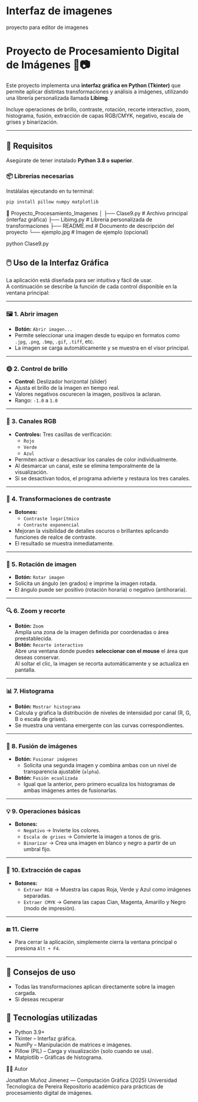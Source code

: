 # Interfaz de imagenes
proyecto para editor de imagenes


# Proyecto de Procesamiento Digital de Imágenes 🧠📷

Este proyecto implementa una **interfaz gráfica en Python (Tkinter)** que permite aplicar distintas transformaciones y análisis a imágenes, utilizando una librería personalizada llamada **Libimg**.

Incluye operaciones de brillo, contraste, rotación, recorte interactivo, zoom, histograma, fusión, extracción de capas RGB/CMYK, negativo, escala de grises y binarización.

---

## 🚀 Requisitos

Asegúrate de tener instalado **Python 3.8 o superior**.

### 📦 Librerías necesarias

Instálalas ejecutando en tu terminal:

```bash
pip install pillow numpy matplotlib
```

📂 Proyecto_Procesamiento_Imagenes
│
├── Clase9.py              # Archivo principal (interfaz gráfica)
├── Libimg.py              # Librería personalizada de transformaciones
├── README.md              # Documento de descripción del proyecto
└── ejemplo.jpg            # Imagen de ejemplo (opcional)


python Clase9.py

## 🖱️ Uso de la Interfaz Gráfica

La aplicación está diseñada para ser intuitiva y fácil de usar.  
A continuación se describe la función de cada control disponible en la ventana principal:

---

### 🖼️ 1. Abrir imagen
- **Botón:** `Abrir imagen...`  
- Permite seleccionar una imagen desde tu equipo en formatos como `.jpg`, `.png`, `.bmp`, `.gif`, `.tiff`, etc.  
- La imagen se carga automáticamente y se muestra en el visor principal.

---

### 🌞 2. Control de brillo
- **Control:** Deslizador horizontal (slider)  
- Ajusta el brillo de la imagen en tiempo real.  
- Valores negativos oscurecen la imagen, positivos la aclaran.  
- Rango: `-1.0` a `1.0`

---

### 🎨 3. Canales RGB
- **Controles:** Tres casillas de verificación:  
  - `Rojo`  
  - `Verde`  
  - `Azul`  
- Permiten activar o desactivar los canales de color individualmente.  
- Al desmarcar un canal, este se elimina temporalmente de la visualización.  
- Si se desactivan todos, el programa advierte y restaura los tres canales.

---

### 🌈 4. Transformaciones de contraste
- **Botones:**
  - `Contraste logarítmico`  
  - `Contraste exponencial`
- Mejoran la visibilidad de detalles oscuros o brillantes aplicando funciones de realce de contraste.  
- El resultado se muestra inmediatamente.

---

### 🔄 5. Rotación de imagen
- **Botón:** `Rotar imagen`  
- Solicita un ángulo (en grados) e imprime la imagen rotada.  
- El ángulo puede ser positivo (rotación horaria) o negativo (antihoraria).

---

### 🔍 6. Zoom y recorte
- **Botón:** `Zoom`  
  Amplía una zona de la imagen definida por coordenadas o área preestablecida.  
- **Botón:** `Recorte interactivo`  
  Abre una ventana donde puedes **seleccionar con el mouse** el área que deseas conservar.  
  Al soltar el clic, la imagen se recorta automáticamente y se actualiza en pantalla.

---

### 📊 7. Histograma
- **Botón:** `Mostrar histograma`  
- Calcula y grafica la distribución de niveles de intensidad por canal (R, G, B o escala de grises).  
- Se muestra una ventana emergente con las curvas correspondientes.

---

### 🧩 8. Fusión de imágenes
- **Botón:** `Fusionar imágenes`  
  - Solicita una segunda imagen y combina ambas con un nivel de transparencia ajustable (`alpha`).  
- **Botón:** `Fusión ecualizada`  
  - Igual que la anterior, pero primero ecualiza los histogramas de ambas imágenes antes de fusionarlas.

---

### 💡 9. Operaciones básicas
- **Botones:**
  - `Negativo` → Invierte los colores.  
  - `Escala de grises` → Convierte la imagen a tonos de gris.  
  - `Binarizar` → Crea una imagen en blanco y negro a partir de un umbral fijo.

---

### 🧬 10. Extracción de capas
- **Botones:**
  - `Extraer RGB` → Muestra las capas Roja, Verde y Azul como imágenes separadas.  
  - `Extraer CMYK` → Genera las capas Cian, Magenta, Amarillo y Negro (modo de impresión).

---

### 🔚 11. Cierre
- Para cerrar la aplicación, simplemente cierra la ventana principal o presiona `Alt + F4`.

---

## 🎯 Consejos de uso

- Todas las transformaciones aplican directamente sobre la imagen cargada.  
- Si deseas recuperar

## 🧠 Tecnologías utilizadas

- Python 3.9+
- Tkinter – Interfaz gráfica.
- NumPy – Manipulación de matrices e imágenes.
- Pillow (PIL) – Carga y visualización (solo cuando se usa).
- Matplotlib – Gráficas de histograma.

👨‍💻 Autor

Jonathan Muñoz Jimenez — Computación Gráfica (2025)
Universidad Tecnologica de Pereira
Repositorio académico para prácticas de procesamiento digital de imágenes.

